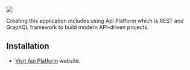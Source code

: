 <img src="https://d1pwix07io15pr.cloudfront.net/vc71be9d739/images/logos/header-logo.svg">

Creating this application includes using Api Platform which is REST and GraphQL framework to build modern API-driven projects.

Installation
------------

* [Visit Api Platform][1] website.

[1]: https://api-platform.com/
